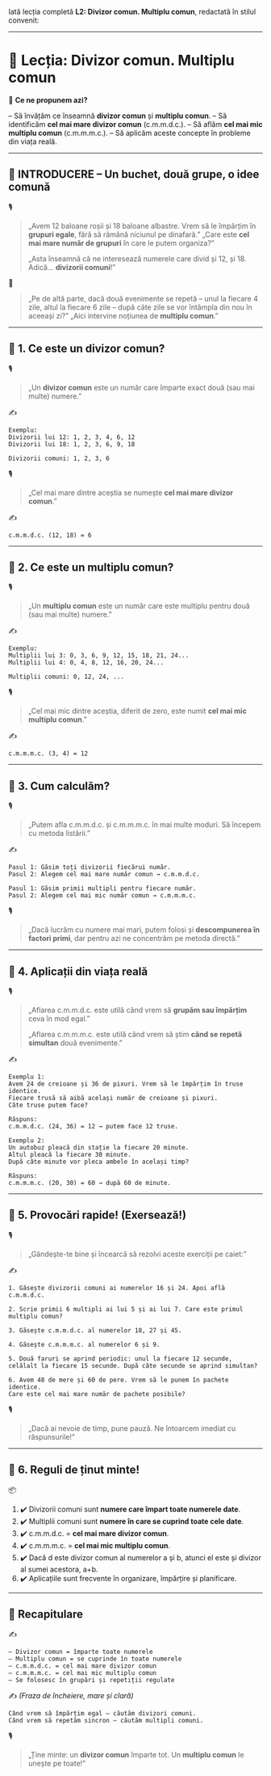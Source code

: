 Iată lecția completă **L2: Divizor comun. Multiplu comun**, redactată în stilul convenit:

------

# 📘 Lecția: Divizor comun. Multiplu comun

🎯 **Ce ne propunem azi?**

 – Să învățăm ce înseamnă **divizor comun** și **multiplu comun**.
 – Să identificăm **cel mai mare divizor comun** (c.m.m.d.c.).
 – Să aflăm **cel mai mic multiplu comun** (c.m.m.m.c.).
 – Să aplicăm aceste concepte în probleme din viața reală.

------

## 🔔 INTRODUCERE – Un buchet, două grupe, o idee comună

🎙️

> „Avem 12 baloane roșii și 18 baloane albastre. Vrem să le împărțim în **grupuri egale**, fără să rămână niciunul pe dinafară.”
>  „Care este **cel mai mare număr de grupuri** în care le putem organiza?”
>
> „Asta înseamnă că ne interesează numerele care divid și 12, și 18. Adică... **divizorii comuni**!”

🧠

> „Pe de altă parte, dacă două evenimente se repetă – unul la fiecare 4 zile, altul la fiecare 6 zile – după câte zile se vor întâmpla din nou în aceeași zi?”
>  „Aici intervine noțiunea de **multiplu comun**.”

------

## 🔹 1. Ce este un divizor comun?

🎙️

> „Un **divizor comun** este un număr care împarte exact două (sau mai multe) numere.”

✍️

```
Exemplu:  
Divizorii lui 12: 1, 2, 3, 4, 6, 12  
Divizorii lui 18: 1, 2, 3, 6, 9, 18  

Divizorii comuni: 1, 2, 3, 6
```

🎙️

> „Cel mai mare dintre aceștia se numește **cel mai mare divizor comun**.”

✍️

```
c.m.m.d.c. (12, 18) = 6
```

------

## 🔹 2. Ce este un multiplu comun?

🎙️

> „Un **multiplu comun** este un număr care este multiplu pentru două (sau mai multe) numere.”

✍️

```
Exemplu:  
Multiplii lui 3: 0, 3, 6, 9, 12, 15, 18, 21, 24...  
Multiplii lui 4: 0, 4, 8, 12, 16, 20, 24...

Multiplii comuni: 0, 12, 24, ...
```

🎙️

> „Cel mai mic dintre aceștia, diferit de zero, este numit **cel mai mic multiplu comun**.”

✍️

```
c.m.m.m.c. (3, 4) = 12
```

------

## 🔹 3. Cum calculăm?

🎙️

> „Putem afla c.m.m.d.c. și c.m.m.m.c. în mai multe moduri.
>  Să începem cu metoda listării.”

✍️

```
Pasul 1: Găsim toți divizorii fiecărui număr.  
Pasul 2: Alegem cel mai mare număr comun → c.m.m.d.c.

Pasul 1: Găsim primii multipli pentru fiecare număr.  
Pasul 2: Alegem cel mai mic număr comun → c.m.m.m.c.
```

🎙️

> „Dacă lucrăm cu numere mai mari, putem folosi și **descompunerea în factori primi**, dar pentru azi ne concentrăm pe metoda directă.”

------

## 🔹 4. Aplicații din viața reală

🎙️

> „Aflarea c.m.m.d.c. este utilă când vrem să **grupăm sau împărțim** ceva în mod egal.”
>
> „Aflarea c.m.m.m.c. este utilă când vrem să știm **când se repetă simultan** două evenimente.”

✍️

```
Exemplu 1:  
Avem 24 de creioane și 36 de pixuri. Vrem să le împărțim în truse identice.  
Fiecare trusă să aibă același număr de creioane și pixuri.  
Câte truse putem face?

Răspuns:  
c.m.m.d.c. (24, 36) = 12 → putem face 12 truse.

Exemplu 2:  
Un autobuz pleacă din stație la fiecare 20 minute.  
Altul pleacă la fiecare 30 minute.  
După câte minute vor pleca ambele în același timp?

Răspuns:  
c.m.m.m.c. (20, 30) = 60 → după 60 de minute.
```

------

## 🔹 5. Provocări rapide! (Exersează!)

🎙️

> „Gândește-te bine și încearcă să rezolvi aceste exerciții pe caiet:”

✍️

```
1. Găsește divizorii comuni ai numerelor 16 și 24. Apoi află c.m.m.d.c.  

2. Scrie primii 6 multipli ai lui 5 și ai lui 7. Care este primul multiplu comun?

3. Găsește c.m.m.d.c. al numerelor 18, 27 și 45.

4. Găsește c.m.m.m.c. al numerelor 6 și 9.

5. Două faruri se aprind periodic: unul la fiecare 12 secunde, celălalt la fiecare 15 secunde. După câte secunde se aprind simultan?

6. Avem 48 de mere și 60 de pere. Vrem să le punem în pachete identice.  
Care este cel mai mare număr de pachete posibile?
```

🎙️

> „Dacă ai nevoie de timp, pune pauză. Ne întoarcem imediat cu răspunsurile!”

------

## 🔹 6. Reguli de ținut minte!

📦

1. ✔️ Divizorii comuni sunt **numere care împart toate numerele date**.
2. ✔️ Multiplii comuni sunt **numere în care se cuprind toate cele date**.
3. ✔️ c.m.m.d.c. = **cel mai mare divizor comun**.
4. ✔️ c.m.m.m.c. = **cel mai mic multiplu comun**.
5. ✔️ Dacă d este divizor comun al numerelor a și b, atunci el este și divizor al sumei acestora, a+b.
6. ✔️ Aplicațiile sunt frecvente în organizare, împărțire și planificare.

------

## 🔁 Recapitulare

✍️

```
– Divizor comun = împarte toate numerele  
– Multiplu comun = se cuprinde în toate numerele  
– c.m.m.d.c. = cel mai mare divizor comun  
– c.m.m.m.c. = cel mai mic multiplu comun  
– Se folosesc în grupări și repetiții regulate
```

✍️ *(Fraza de încheiere, mare și clară)*

```
Când vrem să împărțim egal – căutăm divizori comuni.  
Când vrem să repetăm sincron – căutăm multipli comuni.
```

🎙️

> „Ține minte: un **divizor comun** împarte tot. Un **multiplu comun** le unește pe toate!”